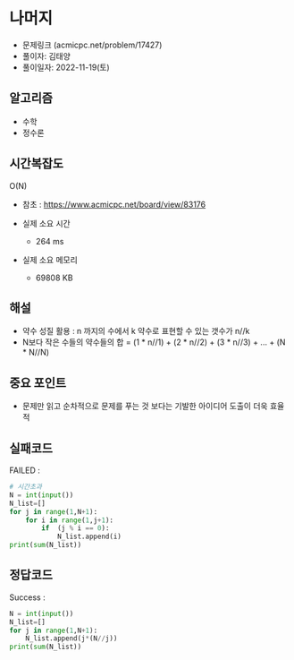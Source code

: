 # 나머지
- 문제링크 (acmicpc.net/problem/17427)
- 풀이자: 김태양
- 풀이일자: 2022-11-19(토)

## 알고리즘
- 수학
- 정수론

## 시간복잡도
O(N)

- 참초 : https://www.acmicpc.net/board/view/83176

- 실제 소요 시간
    - 264 ms
- 실제 소요 메모리
    - 69808 KB

## 해설
- 약수 성질 활용 : n 까지의 수에서 k 약수로 표현할 수 있는 갯수가 n//k 
- N보다 작은 수들의 약수들의 합 = (1 * n//1) + (2 * n//2) + (3 * n//3) + ... + (N * N//N)

## 중요 포인트
- 문제만 읽고 순차적으로 문제를 푸는 것 보다는 기발한 아이디어 도출이 더욱 효율적

## 실패코드 
FAILED :
``` python
# 시간초과
N = int(input())
N_list=[]
for j in range(1,N+1):    
    for i in range(1,j+1):
        if  (j % i == 0):
            N_list.append(i)
print(sum(N_list))

```
## 정답코드
Success : 
``` python
N = int(input())
N_list=[]
for j in range(1,N+1):    
    N_list.append(j*(N//j))
print(sum(N_list))
```